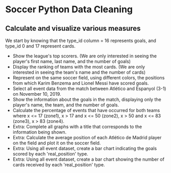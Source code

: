 # Soccer Python Data Cleaning

## Calculate and visualize various measures
We start by knowing that the type_id column = 16 represents goals, and type_id 0 and 17 represent cards.

- Show the league's top scorers. (We are only interested in seeing the player's first name, last name, and the number of goals)
- Display the ranking of teams with the most cards. (We are only interested in seeing the team's name and the number of cards)
- Represent on the same soccer field, using different colors, the positions from which Karim Benzema and Lionel Messi have scored goals.
- Select all event data from the match between Atlético and Espanyol (3-1) on November 10, 2019.
- Show the information about the goals in the match, displaying only the player's name, the team, and the number of goals.
- Calculate the percentage of events that have occurred for both teams where x <= 17 (zone1), x > 17 and x <= 50 (zone2), x > 50 and x <= 83 (zone3), x > 83 (zone4).
- Extra: Complete all graphs with a title that corresponds to the information being shown.
- Extra: Calculate the average position of each Atlético de Madrid player on the field and plot it on the soccer field.
- Extra: Using all event dataset, create a bar chart indicating the goals scored by each 'real_position' type.
- Extra: Using all event dataset, create a bar chart showing the number of cards received by each 'real_position' type.
